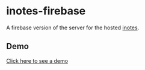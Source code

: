 # inotes-firebase

A firebase version of the server for the hosted [inotes](https://github.com/ArnNied/inotes-client).

## Demo

[Click here to see a demo](https://inotes-dfe51.web.app)
